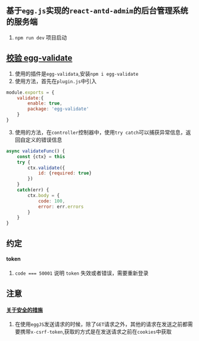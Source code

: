## 基于`egg.js`实现的`react-antd-admim`的后台管理系统的服务端

1. `npm run dev` 项目启动

## [校验 egg-validate](https://eggjs.org/zh-cn/basics/controller.html#%E5%8F%82%E6%95%B0%E6%A0%A1%E9%AA%8C)
1. 使用的插件是`egg-validata`,安装`npm i egg-validate`
2. 使用方法，首先在`plugin.js`中引入
```js
module.exports = {
    validate:{
        enable: true,
        package: 'egg-validate'
    }
}
```
3. 使用的方法，在`controller`控制器中，使用`try catch`可以捕获异常信息，返回自定义的错误信息
```js
async validateFunc() {
    const {ctx} = this
    try {
        ctx.validate({
            id: {required: true}
        })
    }
    catch(err) {
        ctx.body = {
            code: 100,
            error: err.errors
        }
    }
}
```


## 约定
#### token
1. `code === 50001` 说明 `token` 失效或者错误，需要重新登录

## 注意 
#### [关于安全的措施](https://eggjs.org/zh-cn/core/security.html)
1. 在使用`eggJS`发送请求的时候，除了`GET`请求之外，其他的请求在发送之前都需要携带`x-csrf-token`,获取的方式是在发送请求之前在`cookies`中获取